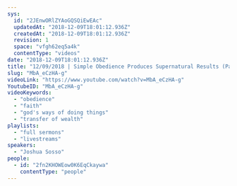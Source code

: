 ```yaml
---
sys:
  id: "2JEnwORlZYAoGQSQiEwEAc"
  updatedAt: "2018-12-09T18:01:12.936Z"
  createdAt: "2018-12-09T18:01:12.936Z"
  revision: 1
  space: "vfgh62eq5a4k"
  contentType: "videos"
date: "2018-12-09T18:01:12.936Z"
title: "12/09/2018 | Simple Obedience Produces Supernatural Results (Pastor Josh Sosso)"
slug: "MbA_eCzHA-g"
videoLink: "https://www.youtube.com/watch?v=MbA_eCzHA-g"
YoutubeID: "MbA_eCzHA-g"
videoKeywords:
  - "obedience"
  - "faith"
  - "god's ways of doing things"
  - "transfer of wealth"
playlists:
  - "full sermons"
  - "livestreams"
speakers:
  - "Joshua Sosso"
people:
  - id: "2fn2KHOWEow0K6EqCkaywa"
    contentType: "people"
---
```

